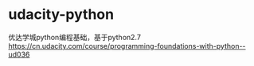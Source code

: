 # udacity-python
优达学城python编程基础，基于python2.7   
https://cn.udacity.com/course/programming-foundations-with-python--ud036
